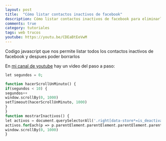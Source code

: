 ```yaml
---
layout: post
title:  "Cómo listar contactos inactivos de facebook"
description: Cómo listar contactos inactivos de facebook para eliminarlos
comments: true
category: tutoriales
tags: web trucos
youtube: https://youtu.be/CDEaBtEeVwM
---
```

Codigo javascript que nos permite listar todos los contactos inactivos de facebook y despues poder borrarlos

En <a target="_blank" href="{{ page.youtube }}">mi canal de youtube</a> hay un video del paso a paso:

```PHP
let segundos = 0;

function hacerScrollUnMinuto() {
if(segundos < 10) {
segundos++
window.scrollBy(0, 1000)
setTimeout(hacerScrollUnMinuto, 1000)
}
}
function mostrarInactivos() {
let activos = document.querySelectorAll('.right[data-store*=is_deactivated\\"\\:false')
activos.forEach(p => p.parentElement.parentElement.parentElement.parentElement.remove())
window.scrollBy(0, 1000)
}
```
